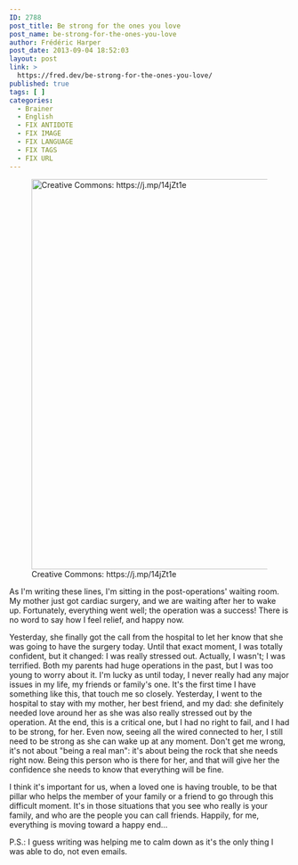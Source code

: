 ```yaml
---
ID: 2788
post_title: Be strong for the ones you love
post_name: be-strong-for-the-ones-you-love
author: Frédéric Harper
post_date: 2013-09-04 18:52:03
layout: post
link: >
  https://fred.dev/be-strong-for-the-ones-you-love/
published: true
tags: [ ]
categories:
  - Brainer
  - English
  - FIX ANTIDOTE
  - FIX IMAGE
  - FIX LANGUAGE
  - FIX TAGS
  - FIX URL
---
```

<figure><a href="http://fred.dev/wp-content/uploads/2013/09/hospital.jpg"><figcaption><img alt="Creative Commons: https://j.mp/14jZt1e" src="http://fred.dev/wp-content/uploads/2013/09/hospital.jpg" width="600" height="701"/></a> Creative Commons: https://j.mp/14jZt1e</figcaption></figure><p>As I'm writing these lines, I'm sitting in the post-operations' waiting room. My mother just got cardiac surgery, and we are waiting after her to wake up. Fortunately, everything went well; the operation was a success! There is no word to say how I feel relief, and happy now.</p><p>Yesterday, she finally got the call from the hospital to let her know that she was going to have the surgery today. Until that exact moment, I was totally confident, but it changed: I was really stressed out. Actually, I wasn't; I was terrified. Both my parents had huge operations in the past, but I was too young to worry about it. I'm lucky as until today, I never really had any major issues in my life, my friends or family's one. It's the first time I have something like this, that touch me so closely. Yesterday, I went to the hospital to stay with my mother, her best friend, and my dad: she definitely needed love around her as she was also really stressed out by the operation. At the end, this is a critical one, but I had no right to fail, and I had to be strong, for her. Even now, seeing all the wired connected to her, I still need to be strong as she can wake up at any moment. Don't get me wrong, it's not about "being a real man": it's about being the rock that she needs right now. Being this person who is there for her, and that will give her the confidence she needs to know that everything will be fine.</p><p>I think it's important for us, when a loved one is having trouble, to be that pillar who helps the member of your family or a friend to go through this difficult moment. It's in those situations that you see who really is your family, and who are the people you can call friends. Happily, for me, everything is moving toward a happy end...</p><p>P.S.: I guess writing was helping me to calm down as it's the only thing I was able to do, not even emails.</p> 